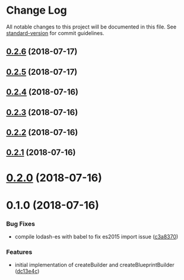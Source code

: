 # Change Log

All notable changes to this project will be documented in this file. See [standard-version](https://github.com/conventional-changelog/standard-version) for commit guidelines.

<a name="0.2.6"></a>
## [0.2.6](https://github.com/ngx-patterns/builder/compare/v0.2.5...v0.2.6) (2018-07-17)



<a name="0.2.5"></a>
## [0.2.5](https://github.com/ngx-patterns/builder/compare/v0.2.4...v0.2.5) (2018-07-17)



<a name="0.2.4"></a>
## [0.2.4](https://github.com/ngx-patterns/builder/compare/v0.2.3...v0.2.4) (2018-07-16)



<a name="0.2.3"></a>
## [0.2.3](https://github.com/ngx-patterns/builder/compare/v0.2.2...v0.2.3) (2018-07-16)



<a name="0.2.2"></a>
## [0.2.2](https://github.com/ngx-patterns/builder/compare/v0.2.1...v0.2.2) (2018-07-16)



<a name="0.2.1"></a>
## [0.2.1](https://github.com/ngx-patterns/builder/compare/v0.2.0...v0.2.1) (2018-07-16)



<a name="0.2.0"></a>
# [0.2.0](https://github.com/ngx-patterns/builder/compare/v0.1.0...v0.2.0) (2018-07-16)



<a name="0.1.0"></a>
# 0.1.0 (2018-07-16)


### Bug Fixes

* compile lodash-es with babel to fix es2015 import issue ([c3a8370](https://github.com/ngx-patterns/builder/commit/c3a8370))


### Features

* initial implementation of createBuilder and createBlueprintBuilder ([dc13e4c](https://github.com/ngx-patterns/builder/commit/dc13e4c))
